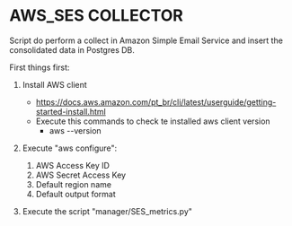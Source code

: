 # AWS_SES COLLECTOR
Script do perform a collect in Amazon Simple Email Service and insert the consolidated data in Postgres DB.

First things first:

1. Install AWS client 
    - https://docs.aws.amazon.com/pt_br/cli/latest/userguide/getting-started-install.html
    - Execute this commands to check te installed aws client version 
        - aws --version
        
2. Execute "aws configure":
    1. AWS Access Key ID 
    2. AWS Secret Access Key
    3. Default region name
    4. Default output format
    
3. Execute the script "manager/SES_metrics.py"
